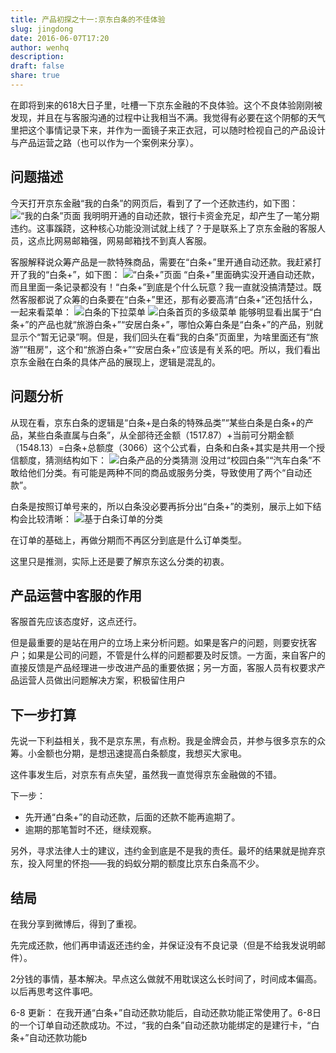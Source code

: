 ```yaml
---
title: 产品初探之十一:京东白条的不佳体验
slug: jingdong
date: 2016-06-07T17:20
author: wenhq
description: 
draft: false
share: true
---
```


在即将到来的618大日子里，吐槽一下京东金融的不良体验。这个不良体验刚刚被发现，并且在与客服沟通的过程中让我相当不满。我觉得有必要在这个阴郁的天气里把这个事情记录下来，并作为一面镜子来正衣冠，可以随时检视自己的产品设计与产品运营之路（也可以作为一个案例来分享）。

## 问题描述

今天打开京东金融“我的白条”的网页后，看到了了一个还款违约，如下图：
![“我的白条”页面](http://upload-images.jianshu.io/upload_images/30140-954fc2490d4b57aa.png?imageMogr2/auto-orient/strip%7CimageView2/2/w/1240)
我明明开通的自动还款，银行卡资金充足，却产生了一笔分期违约。这事蹊跷，这种核心功能没测试就上线了？于是联系上了京东金融的客服人员，这点比网易邮箱强，网易邮箱找不到真人客服。

客服解释说众筹产品是一款特殊商品，需要在“白条+”里开通自动还款。我赶紧打开了我的“白条+”，如下图：
![“白条+”页面](http://upload-images.jianshu.io/upload_images/30140-1777cc759881e7fa.png?imageMogr2/auto-orient/strip%7CimageView2/2/w/1240)
“白条+”里面确实没开通自动还款，而且里面一条记录都没有！“白条+”到底是个什么玩意？我一直就没搞清楚过。既然客服都说了众筹的白条要在“白条+”里还，那有必要高清“白条+”还包括什么，一起来看菜单：
![白条的下拉菜单](http://upload-images.jianshu.io/upload_images/30140-1834fbe26df04e20.png?imageMogr2/auto-orient/strip%7CimageView2/2/w/1240)
![白条首页的多级菜单](http://upload-images.jianshu.io/upload_images/30140-67b1d92c2f42d57b.png?imageMogr2/auto-orient/strip%7CimageView2/2/w/1240)
能够明显看出属于“白条+”的产品也就“旅游白条+”“安居白条+”，哪怕众筹白条是“白条+”的产品，别就显示个“暂无记录”啊。但是，我们回头在看“我的白条”页面里，为啥里面还有“旅游”“租房”，这个和“旅游白条+”“安居白条+”应该是有关系的吧。所以，我们看出京东金融在白条的具体产品的展现上，逻辑是混乱的。

## 问题分析
从现在看，京东白条的逻辑是“白条+是白条的特殊品类”“某些白条是白条+的产品，某些白条直属与白条”，从全部待还金额（1517.87）+当前可分期金额（1548.13）=白条+总额度（3066）这个公式看，白条和白条+其实是共用一个授信额度，猜测结构如下：
![白条产品的分类猜测](http://upload-images.jianshu.io/upload_images/30140-a38585f28b67235c.png?imageMogr2/auto-orient/strip%7CimageView2/2/w/1240)
没用过“校园白条”“汽车白条”不敢给他们分类。有可能是两种不同的商品或服务分类，导致使用了两个“自动还款”。

白条是按照订单号来的，所以白条没必要再拆分出“白条+”的类别，展示上如下结构会比较清晰：
![基于白条订单的分类](http://upload-images.jianshu.io/upload_images/30140-8e8a3cfe0660436c.png?imageMogr2/auto-orient/strip%7CimageView2/2/w/1240)

在订单的基础上，再做分期而不再区分到底是什么订单类型。

这里只是推测，实际上还是要了解京东这么分类的初衷。

## 产品运营中客服的作用
客服首先应该态度好，这点还行。

但是最重要的是站在用户的立场上来分析问题。如果是客户的问题，则要安抚客户；如果是公司的问题，不管是什么样的问题都要及时反馈。一方面，来自客户的直接反馈是产品经理进一步改进产品的重要依据；另一方面，客服人员有权要求产品运营人员做出问题解决方案，积极留住用户

## 下一步打算
先说一下利益相关，我不是京东黑，有点粉。我是金牌会员，并参与很多京东的众筹。小金额也分期，是想迅速提高白条额度，我想买大家电。

这件事发生后，对京东有点失望，虽然我一直觉得京东金融做的不错。

下一步：
- 先开通“白条+”的自动还款，后面的还款不能再逾期了。
- 逾期的那笔暂时不还，继续观察。

另外，寻求法律人士的建议，违约金到底是不是我的责任。最坏的结果就是抛弃京东，投入阿里的怀抱——我的蚂蚁分期的额度比京东白条高不少。

## 结局
在我分享到微博后，得到了重视。

先完成还款，他们再申请返还违约金，并保证没有不良记录（但是不给我发说明邮件）。

2分钱的事情，基本解决。早点这么做就不用耽误这么长时间了，时间成本偏高。以后再思考这件事吧。

6-8 更新：
在我开通“白条+”自动还款功能后，自动还款功能正常使用了。6-8日的一个订单自动还款成功。不过，“我的白条”自动还款功能绑定的是建行卡，“白条+”自动还款功能b